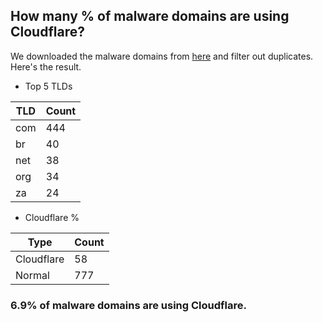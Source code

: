 ## How many % of malware domains are using Cloudflare?


We downloaded the malware domains from [here](https://urlhaus.abuse.ch) and filter out duplicates.
Here's the result.


[//]: # (start replacement)


- Top 5 TLDs

| TLD | Count |
| --- | --- |
| com | 444 |
| br | 40 |
| net | 38 |
| org | 34 |
| za | 24 |


- Cloudflare %

| Type | Count |
| --- | --- |
| Cloudflare | 58 |
| Normal | 777 |


### 6.9% of malware domains are using Cloudflare.
